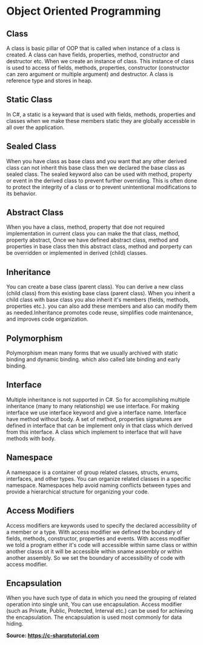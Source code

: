 <h1>Object Oriented Programming</h1> 
<h2>Class</h2>
<p>A class is basic pillar of OOP that is called when instance of a class is created. A class can have fields, properties, method, constructor and destructor etc. When we create an instance of class. This instance of class is used to access of fields, methods, properties, constructor (constructor can zero argument or multiple argument) and destructor. A class is reference type and stores in heap.</p>
<h2>Static Class</h2>
<p>In C#, a static is a keyward that is used with fields, methods, properties and classes when we make these members static they are globally accessble in all over the application.</p>
<h2>Sealed Class</h2>
<p>When you have class as base class and you want that any other derived class can not inherit this base class then we declared the base class as sealed class. The sealed keyword also can be used with method, property or event in the derived class to prevent further overriding. This is often done to protect the integrity of a class or to prevent unintentional modifications to its behavior.</p>
<h2>Abstract Class</h2>
<p>When you have a class, method, property that doe not required implementation in current class you can make the that class, method, property abstract, Once we have defined abstract class, method and properties in base class then this abstract class, method and porperty can be overridden or implemented in derived (child) classes.</p>
<h2>Inheritance</h2>
<p>You can create a base class (parent class). You can derive a new class (child class) from this existing base class (parent class). When you inherit a child class with base class you also inherit it's members (fields, methods, properties etc.). you can also add these members and also can modify them as needed.Inheritance promotes code reuse, simplifies code maintenance, and improves code organization.</p>
<h2>Polymorphism</h2>
<p>Polymorphism mean many forms that we usually archived with static binding and dynamic binding. which also called late binding and early binding.</p>
<h2>Interface</h2>
<p>Multiple inheritance is not supported in C#. So for accomplishing multiple inheritance (many to many relationship) we use interface. For making interface we use interface keyword and give a interface name. Interface have method without body. A set of method, properties signatures are defined in interface that can be implement only in that class which derived from this interface. A class which implement to interface that will have methods with body.</p>
<h2>Namespace</h2>
<p>A namespace is a container of group related classes, structs, enums, interfaces, and other types. You can organize related classes in a specific namespace. Namespaces help avoid naming conflicts between types and provide a hierarchical structure for organizing your code.</p>
<h2>Access Modifiers</h2>
<p>Access modifiers are keywords used to specify the declared accessibility of a member or a type. With access modifier we defined the boundary of fields, methods, constructor, properties and events. With access modifier we told a program either it's code will accessible within same class or within another classs ot it will be accessible within sname assembly or within another assembly. So we set the boundary of accessibility of code with access modifier.</p>
<h2>Encapsulation</h2>
<p>When you have such type of data in which you need the grouping of related operation into single unit, You can use encapsulation. Access modifier (such as Private, Public, Protected, Interval etc.) can be used for achieving the encapsulation. The encapsulation is used most commonly for data hiding.</p>
<p style="font-weight: bold;">Source: <a href="https://c-sharptutorial.com">https://c-sharptutorial.com</a></p>
